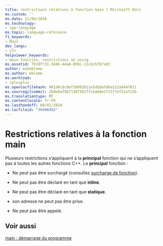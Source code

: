```yaml
---
title: restrictions relatives à fonction main | Microsoft Docs
ms.custom: ''
ms.date: 11/04/2016
ms.technology:
- cpp-language
ms.topic: language-reference
f1_keywords:
- Main
dev_langs:
- C++
helpviewer_keywords:
- main function, restrictions on using
ms.assetid: 7b3df731-344b-44a8-850c-11cbcbfbfa83
author: mikeblome
ms.author: mblome
ms.workload:
- cplusplus
ms.openlocfilehash: 981d4c8c0ef30993811e5dbb6fd0a112a6447011
ms.sourcegitcommit: 2b9e8af9b7138f502ffcba64e2721f7ef52af23b
ms.translationtype: MT
ms.contentlocale: fr-FR
ms.lasthandoff: 08/01/2018
ms.locfileid: "39406492"
---
```

# <a name="main-function-restrictions"></a>Restrictions relatives à la fonction main
Plusieurs restrictions s’appliquent à la **principal** fonction qui ne s’appliquent pas à toutes les autres fonctions C++. Le **principal** fonction :  
  
-   Ne peut pas être surchargé (consultez [surcharge de fonction](function-overloading.md)).  
  
-   Ne peut pas être déclaré en tant que **inline**.  
  
-   Ne peut pas être déclaré en tant que **statique**.  
  
-   son adresse ne peut pas être prise.  
  
-   Ne peut pas être appelé.  
  
## <a name="see-also"></a>Voir aussi  
 [main : démarrage du programme](../cpp/main-program-startup.md)